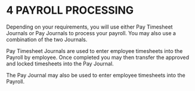 # 4 PAYROLL PROCESSING
Depending on your requirements, you will use either Pay Timesheet Journals or Pay Journals to process your payroll.  You may also use a combination of the two Journals.

Pay Timesheet Journals are used to enter employee timesheets into the Payroll by employee.    Once completed you may then transfer the approved and locked timesheets into the Pay Journal.   

The Pay Journal may also be used to enter employee timesheets into the Payroll. 
